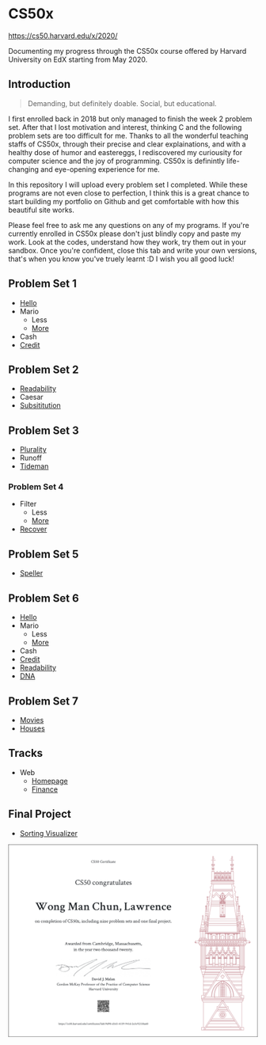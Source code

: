 # CS50x

https://cs50.harvard.edu/x/2020/

Documenting my progress through the CS50x course offered by Harvard University on EdX starting from May 2020.
## Introduction
>Demanding, but definitely doable. Social, but educational. 

I first enrolled back in 2018 but only managed to finish the week 2 problem set. After that I lost motivation and interest, thinking C and the following problem sets are too difficult for me. Thanks to all the wonderful teaching staffs of CS50x, through their precise and clear explainations, and with a healthy dose of humor and eastereggs, I rediscovered my curiousity for computer science and the joy of programming. CS50x is definintly life-changing and eye-opening experience for me.

In this repository I will upload every problem set I completed. While these programs are not even close to perfection, I think this is a great chance to start building my portfolio on Github and get comfortable with how this beautiful site works. 

Please feel free to ask me any questions on any of my programs. If you're currently enrolled in CS50x please don't just blindly copy and paste my work. Look at the codes, understand how they work, try them out in your sandbox. Once you're confident, close this tab and write your own versions, that's when you know you've truely learnt :D I wish you all good luck!

## Problem Set 1
 - [Hello](C/pset1/hello.c)
 - Mario
   - Less
   - [More](C/pset1/mario/more/mario.c)
 - Cash
 - [Credit](C/pset1/credit.c)

## Problem Set 2
 - [Readability](C/pset2/readability.c)
 - Caesar
 - [Subsititution](C/pset2/substitution.c)

## Problem Set 3
 - [Plurality](C/pset3/plurality.c)
 - Runoff
 - [Tideman](C/pset3/tideman.c)

### Problem Set 4
 - Filter 
   - Less
   - [More](C/pset4/filter/more/helpers.c)
 - [Recover](C/pset4/recover.c)

## Problem Set 5
 - [Speller](C/pset5/speller.c)

## Problem Set 6
 - [Hello](Python/pset6/hello.py)
 - Mario
   - Less
   - [More](Python/pset6/mario_more.py)
 - Cash
 - [Credit](Python/pset6/credit.py)
 - [Readability](Python/pset6/readability.py)
 - [DNA](Python/pset6/dna.py)

## Problem Set 7
 - [Movies](SQL/Pset7)
 - [Houses](Python/pset7)
 
## Tracks
 - Web
   - [Homepage](Tracks/Web/homepage)
   - [Finance](Tracks/Web/finance)
## Final Project
 - [Sorting Visualizer](https://github.com/lawrencedrums/lawrencedrums.github.io)
 
![CS50x.png](https://github.com/lawrencedrums/CS50x/blob/master/CS50x.png)
